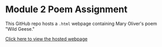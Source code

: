 # Module 2 Poem Assignment

This GitHub repo hosts a `.html` webpage containing Mary Oliver's poem "Wild Geese."

[Click here to view the hosted webpage](https://spmadar.github.io/module2/module2poem.html)
